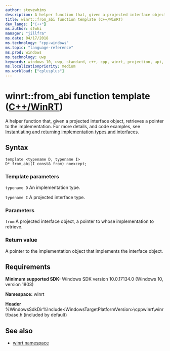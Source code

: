 ```yaml
---
author: stevewhims
description: A helper function that, given a projected interface object, retrieves a pointer to the implementation.
title: winrt::from_abi function template (C++/WinRT)
dev_langs: ["C++"]
ms.author: stwhi
manager: "jillfra"
ms.date: 04/17/2018
ms.technology: "cpp-windows"
ms.topic: "language-reference"
ms.prod: windows
ms.technology: uwp
keywords: windows 10, uwp, standard, c++, cpp, winrt, projection, api, reference
ms.localizationpriority: medium
ms.workload: ["cplusplus"]
---
```


# winrt::from_abi function template ([C++/WinRT](/windows/uwp/cpp-and-winrt-apis/intro-to-using-cpp-with-winrt))
A helper function that, given a projected interface object, retrieves a pointer to the implementation. For more details, and code examples, see [Instantiating and returning implementation types and interfaces](/windows/uwp/cpp-and-winrt-apis/author-apis#instantiating-and-returning-implementation-types-and-interfaces).

## Syntax
```cppwinrt
template <typename D, typename I>
D* from_abi(I const& from) noexcept;
```

### Template parameters
`typename D`
An implementation type.

`typename I`
A projected interface type.

### Parameters
`from`
A projected interface object, a pointer to whose implementation to retrieve.

### Return value 
A pointer to the implementation object that implements the interface object.

## Requirements
**Minimum supported SDK:** Windows SDK version 10.0.17134.0 (Windows 10, version 1803)

**Namespace:** winrt

**Header** %WindowsSdkDir%Include\<WindowsTargetPlatformVersion>\cppwinrt\winrt\base.h (included by default)

## See also 
* [winrt namespace](winrt.md)
